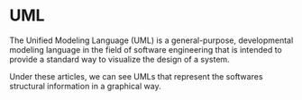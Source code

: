 # UML

The Unified Modeling Language (UML) is a general-purpose, developmental modeling language in the field of software engineering that is intended to provide a standard way to visualize the design of a system.

Under these articles, we can see UMLs that represent the softwares structural information in a graphical way.